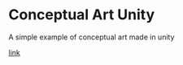 # Conceptual Art Unity
A simple example of conceptual art made in unity

[link](http://andredarcie.github.io/conceptual-art-unity/)
